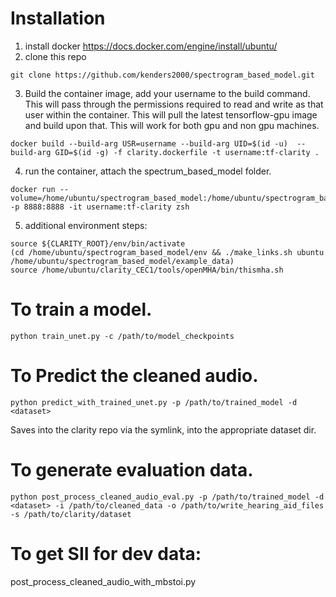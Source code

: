 # Installation
1) install docker
  https://docs.docker.com/engine/install/ubuntu/
2) clone this repo
  ```bash:
  git clone https://github.com/kenders2000/spectrogram_based_model.git
  ```
3) Build the container image, add your username to the build command. This will
  pass through the permissions required to read and write as that user within
  the container. This will pull the latest tensorflow-gpu image and build upon
  that. This will work for both gpu and non gpu machines.
  ```bash:
  docker build --build-arg USR=username --build-arg UID=$(id -u)  --build-arg GID=$(id -g) -f clarity.dockerfile -t username:tf-clarity .
  ```
4) run the container, attach the spectrum_based_model folder.
  ```bash:
  docker run --volume=/home/ubuntu/spectrogram_based_model:/home/ubuntu/spectrogram_based_model -p 8888:8888 -it username:tf-clarity zsh
  ```
5) additional environment steps:
```bash:
source ${CLARITY_ROOT}/env/bin/activate
(cd /home/ubuntu/spectrogram_based_model/env && ./make_links.sh ubuntu /home/ubuntu/spectrogram_based_model/example_data)
source /home/ubuntu/clarity_CEC1/tools/openMHA/bin/thismha.sh
```

# To train a model.
`python train_unet.py -c /path/to/model_checkpoints`

# To Predict the cleaned audio.
`python predict_with_trained_unet.py -p /path/to/trained_model -d <dataset>`

Saves into the clarity repo via the symlink, into the appropriate dataset dir.

# To generate evaluation data.
`python post_process_cleaned_audio_eval.py -p /path/to/trained_model -d <dataset> -i /path/to/cleaned_data -o /path/to/write_hearing_aid_files -s /path/to/clarity/dataset`

# To get SII for dev data:
post_process_cleaned_audio_with_mbstoi.py
